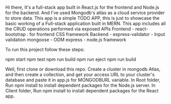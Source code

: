 Hi there, It's a full-stack app built in React.js for the frontend and Node.js for the backend. And I've used Mongodb's atlas as a cloud service provider to store data. This app is a simple TODO APP, this is just to showcase the basic working of a Full-stack application built in MERN. This app includes all the CRUD operations performed via exposed APIs
Frontend -
react-bootstrap : for frontend CSS framework
Backend -
express-validator - Input validation
mongoose - ODM
express - node.js framework


To run this project follow these steps:

npm start
npm test
npm run build
npm run eject
npm run build

Well, first clone or download this repo.
Create a cluster in mongodb Atlas, and then create a collection, and get your access URL to your cluster's database and paste it in app.js for MONGODBURL variable.
In Root folder, Run npm install to install dependent packages for the Node.js server.
In Client folder, Run npm install to install dependent packages for the React app.
